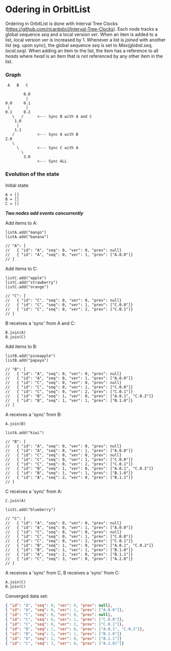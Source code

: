 # Odering in OrbitList

Ordering in OrbitList is done with Interval Tree Clocks (https://github.com/ricardobcl/Interval-Tree-Clocks). Each node tracks a global sequence *seq* and a local version *ver*. When an item is added to a list, local version *ver* is increased by 1. Whenever a list is *joined* with another list (eg. upon sync), the global sequence *seq* is set to *Max(global.seq, local.seq)*. When adding an item to the list, the item has a reference to all *heads* where *head* is an item that is not referenced by any other item in the list.

### Graph
```
 A   B   C
 
        0.0
         |
0.0     0.1
 |       |
0.1     0.2
   \   /      <--- Sync B with A and C
    1.0   
     |    
    1.1   
   /          <--- Sync A with B
2.0       
   \      
     \        <--- Sync C with A
       \  
        3.0
              <--- Sync ALL
```

### Evolution of the state
Initial state:
```
A = []
B = []
C = []
```

***Two nodes add events concurrently***

Add items to A:
```
listA.add("mango")
listA.add("banana")

// "A": [
//   { "id": "A", "seq": 0, "ver": 0, "prev": null}
//   { "id": "A", "seq": 0, "ver": 1, "prev": ["A.0.0"]}
// ]
```

Add items to C:
```
listC.add("apple")
listC.add("strawberry")
listC.add("orange")

// "C": [
//   { "id": "C", "seq": 0, "ver": 0, "prev": null}
//   { "id": "C", "seq": 0, "ver": 1, "prev": ["C.0.0"]}
//   { "id": "C", "seq": 0, "ver": 2, "prev": ["C.0.1"]}
// ]
```

B receives a 'sync' from A and C:
```
B.join(A)
B.join(C)
```

Add items to B:
```
listB.add("pineapple")
listB.add("papaya")

// "B": [
//   { "id": "A", "seq": 0, "ver": 0, "prev": null}
//   { "id": "A", "seq": 0, "ver": 1, "prev": ["A.0.0"]}
//   { "id": "C", "seq": 0, "ver": 0, "prev": null}
//   { "id": "C", "seq": 0, "ver": 1, "prev": ["C.0.0"]}
//   { "id": "C", "seq": 0, "ver": 2, "prev": ["C.0.1"]}
//   { "id": "B", "seq": 1, "ver": 0, "prev": ["A.0.1", "C.0.2"]}
//   { "id": "B", "seq": 1, "ver": 1, "prev": ["B.1.0"]}
// ]
```

A receives a 'sync' from B:
```
A.join(B)
```

```
listA.add("kiwi")

// "B": [
//   { "id": "A", "seq": 0, "ver": 0, "prev": null}
//   { "id": "A", "seq": 0, "ver": 1, "prev": ["A.0.0"]}
//   { "id": "C", "seq": 0, "ver": 0, "prev": null}
//   { "id": "C", "seq": 0, "ver": 1, "prev": ["C.0.0"]}
//   { "id": "C", "seq": 0, "ver": 2, "prev": ["C.0.1"]}
//   { "id": "B", "seq": 1, "ver": 0, "prev": ["A.0.1", "C.0.2"]}
//   { "id": "B", "seq": 1, "ver": 1, "prev": ["B.1.0"]}
//   { "id": "A", "seq": 2, "ver": 0, "prev": ["B.1.1"]}
// ]
```

C receives a 'sync' from A:
```
C.join(A)
```

```
listC.add("blueberry")

// "C": [
//   { "id": "A", "seq": 0, "ver": 0, "prev": null}
//   { "id": "A", "seq": 0, "ver": 1, "prev": ["A.0.0"]}
//   { "id": "C", "seq": 0, "ver": 0, "prev": null}
//   { "id": "C", "seq": 0, "ver": 1, "prev": ["C.0.0"]}
//   { "id": "C", "seq": 0, "ver": 2, "prev": ["C.0.1"]}
//   { "id": "B", "seq": 1, "ver": 0, "prev": ["A.0.1", "C.0.2"]}
//   { "id": "B", "seq": 1, "ver": 1, "prev": ["B.1.0"]}
//   { "id": "A", "seq": 2, "ver": 0, "prev": ["B.1.1"]}
//   { "id": "C", "seq": 3, "ver": 0, "prev": ["A.2.0"]}
// ]
```

A receives a 'sync' from C, B receives a 'sync' from C:
```
A.join(C)
B.join(C)
```

Converged data set:
```json
{ "id": "A", "seq": 0, "ver": 0, "prev": null},
{ "id": "A", "seq": 0, "ver": 1, "prev": ["A.0.0"]},
{ "id": "C", "seq": 0, "ver": 0, "prev": null},
{ "id": "C", "seq": 0, "ver": 1, "prev": ["C.0.0"]},
{ "id": "C", "seq": 0, "ver": 2, "prev": ["C.0.1"]},
{ "id": "B", "seq": 1, "ver": 0, "prev": ["A.0.1", "C.0.2"]},
{ "id": "B", "seq": 1, "ver": 1, "prev": ["B.1.0"]}
{ "id": "A", "seq": 2, "ver": 0, "prev": ["B.1.1"]}
{ "id": "C", "seq": 3, "ver": 0, "prev": ["A.2.0]"]}
```
